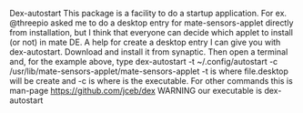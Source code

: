 Dex-autostart
This package is a facility to do a startup application. For ex. @threepio asked me to do a desktop entry for mate-sensors-applet directly from installation, but I think that everyone can decide which applet to install (or not) in mate DE. A help for create a desktop entry I can give you with dex-autostart. Download and install it from synaptic. Then open a terminal and, for the example above, type dex-autostart -t ~/.config/autostart -c /usr/lib/mate-sensors-applet/mate-sensors-applet
-t is where file.desktop will be create and -c is where is the executable. For other commands this is man-page https://github.com/jceb/dex
WARNING our executable is dex-autostart 
